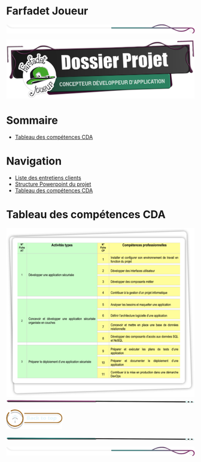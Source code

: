 # Farfadet Joueur 

<!-- Main image  -->

![border](./assets/line/border_deco_rt.png)

![farfadet_logo](./assets/img/farfadet.png)
# Sommaire

- [Tableau des compétences CDA](#tableau-des-compétences-cda)


# Navigation

- [Liste des entretiens clients](./doc/entretiens/liste_entretiens.md)
- [Structure Powerpoint du projet](./doc/presentation/presentation.md)
- [Tableau des compétences CDA](./assets/img/cda_competences.png)

# Tableau des compétences CDA

![tableau compétences](./assets/img/Nouvelles_COMPET.png)
![border](./assets/line/line-pink-point_l.png)


<a href="#sommaire">
<img src="assets/button/back_to_top.png" alt="Home page" style="width: 150px; height: auto;">
</a>

![border](./assets/line/line-teal-point_l.png)

![border](./assets/line/border_deco_rt.png)
